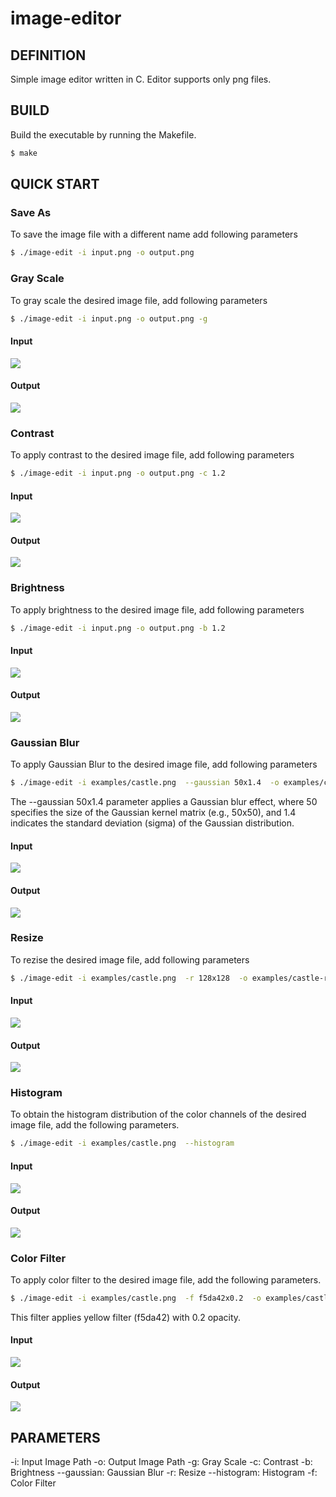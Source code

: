 # image-editor

## DEFINITION
Simple image editor written in C.
Editor supports only png files.


## BUILD

Build the executable by running the Makefile.

```bash
$ make
```

## QUICK START

### Save As

To save the image file with a different name add following parameters

```bash
$ ./image-edit -i input.png -o output.png
```

### Gray Scale
To gray scale the desired image file, add following parameters

```bash
$ ./image-edit -i input.png -o output.png -g
```
#### Input
![](https://github.com/alperakkin/image-editor/blob/main/examples/castle.png)

#### Output

![](https://github.com/alperakkin/image-editor/blob/main/examples/castle-gs.png)

### Contrast
To apply contrast to the desired image file, add following parameters

```bash
$ ./image-edit -i input.png -o output.png -c 1.2
```
#### Input
![](https://github.com/alperakkin/image-editor/blob/main/examples/castle.png)

#### Output

![](https://github.com/alperakkin/image-editor/blob/main/examples/castle-contr.png)

### Brightness
To apply brightness to the desired image file, add following parameters

```bash
$ ./image-edit -i input.png -o output.png -b 1.2
```
#### Input
![](https://github.com/alperakkin/image-editor/blob/main/examples/castle.png)

#### Output

![](https://github.com/alperakkin/image-editor/blob/main/examples/castle-bright.png)


### Gaussian Blur
To apply Gaussian Blur to the desired image file, add following parameters


```bash
$ ./image-edit -i examples/castle.png  --gaussian 50x1.4  -o examples/castle-gaussian.png
```

The --gaussian 50x1.4 parameter applies a Gaussian blur effect, where 50 specifies the size of the Gaussian kernel matrix (e.g., 50x50), and 1.4 indicates the standard deviation (sigma) of the Gaussian distribution.


#### Input
![](https://github.com/alperakkin/image-editor/blob/main/examples/castle.png)

#### Output

![](https://github.com/alperakkin/image-editor/blob/main/examples/castle-gaussian.png)

### Resize
To rezise the desired image file, add following parameters


```bash
$ ./image-edit -i examples/castle.png  -r 128x128  -o examples/castle-resize.png
```



#### Input
![](https://github.com/alperakkin/image-editor/blob/main/examples/castle.png)

#### Output

![](https://github.com/alperakkin/image-editor/blob/main/examples/castle-resize.png)

### Histogram
To obtain the histogram distribution of the color channels of the desired image file, add the following parameters.


```bash
$ ./image-edit -i examples/castle.png  --histogram
```



#### Input
![](https://github.com/alperakkin/image-editor/blob/main/examples/castle.png)

#### Output

![](https://github.com/alperakkin/image-editor/blob/main/examples/terminal-histogram.png)


### Color Filter
To apply color filter to the desired image file, add the following parameters.


```bash
$ ./image-edit -i examples/castle.png  -f f5da42x0.2  -o examples/castle-filter.png
```

This filter applies yellow filter (f5da42) with 0.2 opacity.


#### Input
![](https://github.com/alperakkin/image-editor/blob/main/examples/castle.png)

#### Output

![](https://github.com/alperakkin/image-editor/blob/main/examples/castle-filter.png)

## PARAMETERS

-i: Input Image Path
-o: Output Image Path
-g: Gray Scale
-c: Contrast
-b: Brightness
--gaussian: Gaussian Blur
-r: Resize
--histogram: Histogram
-f: Color Filter
